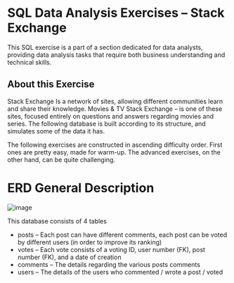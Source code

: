 # SQL Data Analysis Exercises – Stack Exchange
This SQL exercise is a part of a section dedicated for data analysts, providing data analysis tasks that require both business understanding and technical skills.

## **About this Exercise**
Stack Exchange Is a network of sites, allowing different communities learn and share their knowledge.
Movies & TV Stack Exchange – is one of these sites, focused entirely on questions and answers regarding movies and series. The following database is built according to its structure, and simulates some of the data it has.

 
The following exercises are constructed in ascending difficulty order. First ones are pretty easy, made for warm-up. The advanced exercises, on the other hand, can be quite challenging.


**ERD General Description**
============
![image](https://user-images.githubusercontent.com/65993041/203769784-7b741f93-8123-40a2-a3b6-55ffc571e409.png)




This database consists of 4 tables

* posts – Each post can have different comments, each post can be voted by different users (in order to improve its ranking)
* votes – Each vote consists of a voting ID, user number (FK), post number (FK), and a date of creation
* comments – The details regarding the various posts comments
* users – The details of the users who commented / wrote a post / voted
